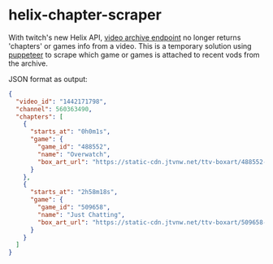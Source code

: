 # helix-chapter-scraper

With twitch's new Helix API, [video archive endpoint](https://dev.twitch.tv/docs/api/reference#get-videos) no longer returns 'chapters' or games info from a video. This is a temporary solution using [puppeteer](https://github.com/puppeteer/puppeteer) to scrape which game or games is attached to recent vods from the archive.

JSON format as output:

```json
{
  "video_id": "1442171798",
  "channel": 560363490,
  "chapters": [
    {
      "starts_at": "0h0m1s",
      "game": {
        "game_id": "488552",
        "name": "Overwatch",
        "box_art_url": "https://static-cdn.jtvnw.net/ttv-boxart/488552-{width}x{height}.jpg"
      }
    },
    {
      "starts_at": "2h58m18s",
      "game": {
        "game_id": "509658",
        "name": "Just Chatting",
        "box_art_url": "https://static-cdn.jtvnw.net/ttv-boxart/509658-{width}x{height}.jpg"
      }
    }
  ]
}
```
